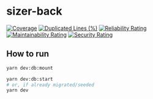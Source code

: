 # sizer-back

[![Coverage](https://sonarcloud.io/api/project_badges/measure?project=jpb06_sizer-back&metric=coverage)](https://sonarcloud.io/dashboard?id=jpb06_sizer-back)
[![Duplicated Lines (%)](https://sonarcloud.io/api/project_badges/measure?project=jpb06_sizer-back&metric=duplicated_lines_density)](https://sonarcloud.io/dashboard?id=jpb06_sizer-back)
[![Reliability Rating](https://sonarcloud.io/api/project_badges/measure?project=jpb06_sizer-back&metric=reliability_rating)](https://sonarcloud.io/dashboard?id=jpb06_sizer-back)
[![Maintainability Rating](https://sonarcloud.io/api/project_badges/measure?project=jpb06_sizer-back&metric=sqale_rating)](https://sonarcloud.io/dashboard?id=jpb06_sizer-back)
[![Security Rating](https://sonarcloud.io/api/project_badges/measure?project=jpb06_sizer-back&metric=security_rating)](https://sonarcloud.io/dashboard?id=jpb06_sizer-back)

## How to run

```bash
yarn dev:db:mount
```

```bash
yarn dev:db:start
# or, if already migrated/seeded
yarn dev
```
